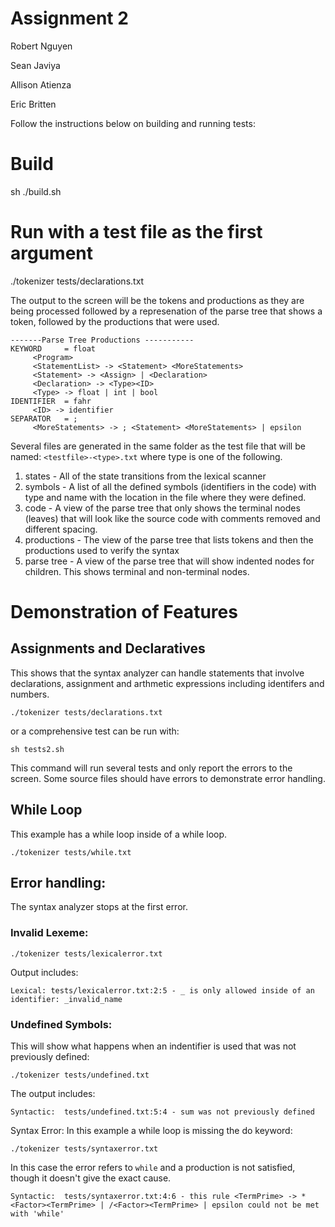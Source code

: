 # Assignment 2
Robert Nguyen

Sean Javiya

Allison Atienza

Eric Britten

Follow the instructions below on building and running tests:

# Build
sh ./build.sh

# Run with a test file as the first argument
./tokenizer tests/declarations.txt

The output to the screen will be the tokens and productions as they are being processed followed by a represenation of the parse tree that shows a token, followed by the productions that were used.

```
-------Parse Tree Productions -----------
KEYWORD     = float
     <Program>
     <StatementList> -> <Statement> <MoreStatements>
     <Statement> -> <Assign> | <Declaration>
     <Declaration> -> <Type><ID>
     <Type> -> float | int | bool
IDENTIFIER  = fahr
     <ID> -> identifier
SEPARATOR   = ;
     <MoreStatements> -> ; <Statement> <MoreStatements> | epsilon
```

Several files are generated in the same folder as the test file that will be named: `<testfile>-<type>.txt` where type is one of the following.

1. states - All of the state transitions from the lexical scanner
2. symbols - A list of all the defined symbols (identifiers in the code) with type and name with the location in the file where they were defined.
3. code - A view of the parse tree that only shows the terminal nodes (leaves) that will look like the source code with comments removed and different spacing.
4. productions - The view of the parse tree that lists tokens and then the productions used to verify the syntax
5. parse tree - A view of the parse tree that will show indented nodes for children.  This shows terminal and non-terminal nodes.

# Demonstration of Features

## Assignments and Declaratives
This shows that the syntax analyzer can handle statements that involve declarations, assignment and arthmetic expressions including identifers and numbers.
```
./tokenizer tests/declarations.txt
```

or a comprehensive test can be run with: 

```
sh tests2.sh
```
This command will run several tests and only report the errors to the screen.  Some source files should have errors to demonstrate error handling.

## While Loop
This example has a while loop inside of a while loop.
```
./tokenizer tests/while.txt
```

## Error handling:
The syntax analyzer stops at the first error.

### Invalid Lexeme:
```
./tokenizer tests/lexicalerror.txt
```
Output includes: 
```
Lexical: tests/lexicalerror.txt:2:5 - _ is only allowed inside of an identifier: _invalid_name
```
### Undefined Symbols:
This will show what happens when an indentifier is used that was not previously defined:
```
./tokenizer tests/undefined.txt 
```
The output includes:
```
Syntactic:  tests/undefined.txt:5:4 - sum was not previously defined
```
Syntax Error:
In this example a while loop is missing the do keyword:
```
./tokenizer tests/syntaxerror.txt
```
In this case the error refers to `while` and a production is not satisfied, though it doesn't give the exact cause.
```
Syntactic:  tests/syntaxerror.txt:4:6 - this rule <TermPrime> -> *<Factor><TermPrime> | /<Factor><TermPrime> | epsilon could not be met with 'while'
```


